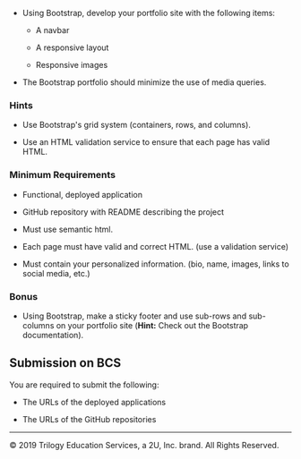 <!-- # Unit 02 CSS and Bootstrap Homework: Responsive Portfolio

Responsive design ensures that web applications render well on a variety of devices and window or screen sizes. As a developer, you will likely be asked to create a mobile-first application or add responsive design to an existing application. 


## Directions

First, you will use the Bootstrap CSS Framework to create a mobile responsive portfolio. How do you deliver this? Here are some guidelines:

* Create the following files files: `index.html`, `portfolio.html` and `contact.html`. -->

* Using Bootstrap, develop your portfolio site with the following items:

   * A navbar

   * A responsive layout

   * Responsive images

* The Bootstrap portfolio should minimize the use of media queries.

<!-- * Screenshots are provided as a reference in the `Assets/Images` folder. Your app does not need to be _exactly_ like the images. Use Bootstrap to create a similar, responsive layout. -->

### Hints

* Use Bootstrap's grid system (containers, rows, and columns).

<!-- * On an `xs` screen, content should take up the entire screen. On `sm` and larger screens, you should have some margins on the left and right sides of the screen. Check out various sites on your mobile device vs. your computer to see examples of these differences. -->

* Use an HTML validation service to ensure that each page has valid HTML.

### Minimum Requirements

* Functional, deployed application

* GitHub repository with README describing the project

<!-- * Navbar must be consistent on each page. -->

<!-- * Navbar on each page must contain links to Home/About, Contact, and Portfolio pages. -->

<!-- * All links must work. -->

* Must use semantic html.

* Each page must have valid and correct HTML. (use a validation service)

* Must contain your personalized information. (bio, name, images, links to social media, etc.)

<!-- * Must properly utilize Bootstrap components and grid system. -->

### Bonus

* Using Bootstrap, make a sticky footer and use sub-rows and sub-columns on your portfolio site (**Hint:** Check out the Bootstrap documentation).

<!-- ## Commit Early and Often

One of the most important skills to master as a web developer is version control. Building the habit of committing via Git is important for two reasons:

* Your commit history is a signal to employers that you are actively working on projects and learning new skills.

* Your commit history allows you to revert your codebase in the event that you need to return to a previous state.

Follow these guidelines for committing:

* Make single-purpose commits for related changes to ensure a clean, manageable history. If you are fixing two issues, make two commits.

* Write descriptive, meaningful commit messages so that you and anyone else looking at your repository can easily understand its history.

* Don't commit half-done work, for the sake of your collaborators (and your future self!).

* Test your application before you commit to ensure functionality at every step in the development process.

We would like you to have well over 200 commits by graduation, so commit early and often! -->

## Submission on BCS

You are required to submit the following:

* The URLs of the deployed applications

* The URLs of the GitHub repositories

- - -

© 2019 Trilogy Education Services, a 2U, Inc. brand. All Rights Reserved.
